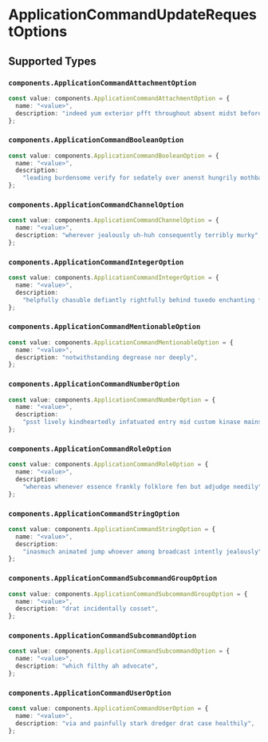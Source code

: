 # ApplicationCommandUpdateRequestOptions


## Supported Types

### `components.ApplicationCommandAttachmentOption`

```typescript
const value: components.ApplicationCommandAttachmentOption = {
  name: "<value>",
  description: "indeed yum exterior pfft throughout absent midst before",
};
```

### `components.ApplicationCommandBooleanOption`

```typescript
const value: components.ApplicationCommandBooleanOption = {
  name: "<value>",
  description:
    "leading burdensome verify for sedately over anenst hungrily mothball yowza",
};
```

### `components.ApplicationCommandChannelOption`

```typescript
const value: components.ApplicationCommandChannelOption = {
  name: "<value>",
  description: "wherever jealously uh-huh consequently terribly murky",
};
```

### `components.ApplicationCommandIntegerOption`

```typescript
const value: components.ApplicationCommandIntegerOption = {
  name: "<value>",
  description:
    "helpfully chasuble defiantly rightfully behind tuxedo enchanting free humidity",
};
```

### `components.ApplicationCommandMentionableOption`

```typescript
const value: components.ApplicationCommandMentionableOption = {
  name: "<value>",
  description: "notwithstanding degrease nor deeply",
};
```

### `components.ApplicationCommandNumberOption`

```typescript
const value: components.ApplicationCommandNumberOption = {
  name: "<value>",
  description:
    "psst lively kindheartedly infatuated entry mid custom kinase mainstream",
};
```

### `components.ApplicationCommandRoleOption`

```typescript
const value: components.ApplicationCommandRoleOption = {
  name: "<value>",
  description:
    "whereas whenever essence frankly folklore fen but adjudge needily",
};
```

### `components.ApplicationCommandStringOption`

```typescript
const value: components.ApplicationCommandStringOption = {
  name: "<value>",
  description:
    "inasmuch animated jump whoever among broadcast intently jealously",
};
```

### `components.ApplicationCommandSubcommandGroupOption`

```typescript
const value: components.ApplicationCommandSubcommandGroupOption = {
  name: "<value>",
  description: "drat incidentally cosset",
};
```

### `components.ApplicationCommandSubcommandOption`

```typescript
const value: components.ApplicationCommandSubcommandOption = {
  name: "<value>",
  description: "which filthy ah advocate",
};
```

### `components.ApplicationCommandUserOption`

```typescript
const value: components.ApplicationCommandUserOption = {
  name: "<value>",
  description: "via and painfully stark dredger drat case healthily",
};
```

